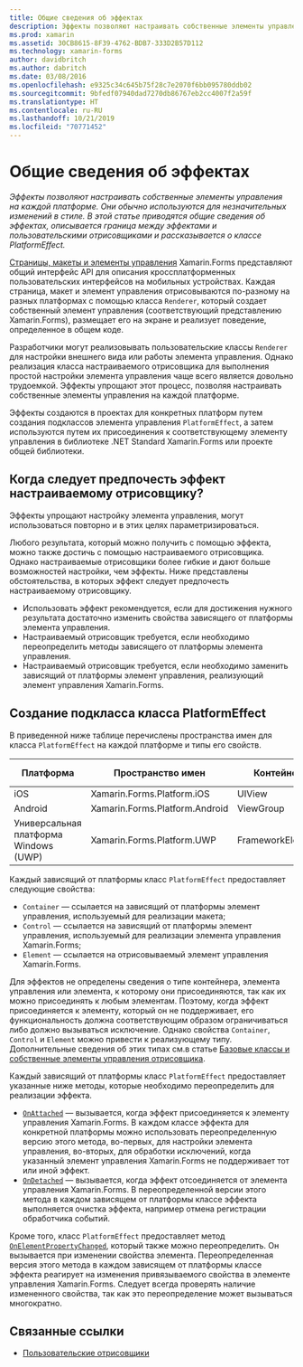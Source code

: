 ```yaml
---
title: Общие сведения об эффектах
description: Эффекты позволяют настраивать собственные элементы управления на каждой платформе. Они обычно используются для незначительных изменений в стиле. В этой статье приводятся общие сведения об эффектах, описывается граница между эффектами и пользовательскими отрисовщиками и рассказывается о классе PlatformEffect.
ms.prod: xamarin
ms.assetid: 30CB8615-8F39-4762-BDB7-333D2B57D112
ms.technology: xamarin-forms
author: davidbritch
ms.author: dabritch
ms.date: 03/08/2016
ms.openlocfilehash: e9325c34c645b75f28c7e2070f6bb095780ddb02
ms.sourcegitcommit: 9bfedf07940dad7270db86767eb2cc4007f2a59f
ms.translationtype: HT
ms.contentlocale: ru-RU
ms.lasthandoff: 10/21/2019
ms.locfileid: "70771452"
---
```

# <a name="introduction-to-effects"></a>Общие сведения об эффектах

_Эффекты позволяют настраивать собственные элементы управления на каждой платформе. Они обычно используются для незначительных изменений в стиле. В этой статье приводятся общие сведения об эффектах, описывается граница между эффектами и пользовательскими отрисовщиками и рассказывается о классе PlatformEffect._

[Страницы, макеты и элементы управления](~/xamarin-forms/user-interface/controls/index.md) Xamarin.Forms представляют общий интерфейс API для описания кроссплатформенных пользовательских интерфейсов на мобильных устройствах. Каждая страница, макет и элемент управления отрисовываются по-разному на разных платформах с помощью класса `Renderer`, который создает собственный элемент управления (соответствующий представлению Xamarin.Forms), размещает его на экране и реализует поведение, определенное в общем коде.

Разработчики могут реализовывать пользовательские классы `Renderer` для настройки внешнего вида или работы элемента управления. Однако реализация класса настраиваемого отрисовщика для выполнения простой настройки элемента управления чаще всего является довольно трудоемкой. Эффекты упрощают этот процесс, позволяя настраивать собственные элементы управления на каждой платформе.

Эффекты создаются в проектах для конкретных платформ путем создания подклассов элемента управления `PlatformEffect`, а затем используются путем их присоединения к соответствующему элементу управления в библиотеке .NET Standard Xamarin.Forms или проекте общей библиотеки.

## <a name="why-use-an-effect-over-a-custom-renderer"></a>Когда следует предпочесть эффект настраиваемому отрисовщику?

Эффекты упрощают настройку элемента управления, могут использоваться повторно и в этих целях параметризироваться.

Любого результата, который можно получить с помощью эффекта, можно также достичь с помощью настраиваемого отрисовщика. Однако настраиваемые отрисовщики более гибкие и дают больше возможностей настройки, чем эффекты. Ниже представлены обстоятельства, в которых эффект следует предпочесть настраиваемому отрисовщику.

- Использовать эффект рекомендуется, если для достижения нужного результата достаточно изменить свойства зависящего от платформы элемента управления.
- Настраиваемый отрисовщик требуется, если необходимо переопределить методы зависящего от платформы элемента управления.
- Настраиваемый отрисовщик требуется, если необходимо заменить зависящий от платформы элемент управления, реализующий элемент управления Xamarin.Forms.

## <a name="subclassing-the-platformeffect-class"></a>Создание подкласса класса PlatformEffect

В приведенной ниже таблице перечислены пространства имен для класса `PlatformEffect` на каждой платформе и типы его свойств.

|Платформа|Пространство имен|Контейнер|Элемент управления|
|--- |--- |--- |--- |
|iOS|Xamarin.Forms.Platform.iOS|UIView|UIView|
|Android|Xamarin.Forms.Platform.Android|ViewGroup|Просмотр|
|Универсальная платформа Windows (UWP)|Xamarin.Forms.Platform.UWP|FrameworkElement|FrameworkElement|

Каждый зависящий от платформы класс `PlatformEffect` предоставляет следующие свойства:

- `Container` — ссылается на зависящий от платформы элемент управления, используемый для реализации макета;
- `Control` — ссылается на зависящий от платформы элемент управления, используемый для реализации элемента управления Xamarin.Forms;
- `Element` — ссылается на отрисовываемый элемент управления Xamarin.Forms.

Для эффектов не определены сведения о типе контейнера, элемента управления или элемента, к которому они присоединяются, так как их можно присоединять к любым элементам. Поэтому, когда эффект присоединяется к элементу, который он не поддерживает, его функциональность должна соответствующим образом ограничиваться либо должно вызываться исключение. Однако свойства `Container`, `Control` и `Element` можно привести к реализующему типу. Дополнительные сведения об этих типах см.в статье [Базовые классы и собственные элементы управления отрисовщика](~/xamarin-forms/app-fundamentals/custom-renderer/renderers.md).

Каждый зависящий от платформы класс `PlatformEffect` предоставляет указанные ниже методы, которые необходимо переопределить для реализации эффекта.

- [`OnAttached`](xref:Xamarin.Forms.Effect.OnAttached) — вызывается, когда эффект присоединяется к элементу управления Xamarin.Forms. В каждом классе эффекта для конкретной платформы можно использовать переопределенную версию этого метода, во-первых, для настройки элемента управления, во-вторых, для обработки исключений, когда указанный элемент управления Xamarin.Forms не поддерживает тот или иной эффект.
- [`OnDetached`](xref:Xamarin.Forms.Effect.OnDetached) — вызывается, когда эффект отсоединяется от элемента управления Xamarin.Forms. В переопределенной версии этого метода в каждом зависящем от платформы классе эффекта выполняется очистка эффекта, например отмена регистрации обработчика событий.

Кроме того, класс `PlatformEffect` предоставляет метод [`OnElementPropertyChanged`](xref:Xamarin.Forms.PlatformEffect`2.OnElementPropertyChanged(System.ComponentModel.PropertyChangedEventArgs)), который также можно переопределить. Он вызывается при изменении свойства элемента. Переопределенная версия этого метода в каждом зависящем от платформы классе эффекта реагирует на изменения привязываемого свойства в элементе управления Xamarin.Forms. Следует всегда проверять наличие измененного свойства, так как это переопределение может вызываться многократно.

## <a name="related-links"></a>Связанные ссылки

- [Пользовательские отрисовщики](~/xamarin-forms/app-fundamentals/custom-renderer/index.md)
